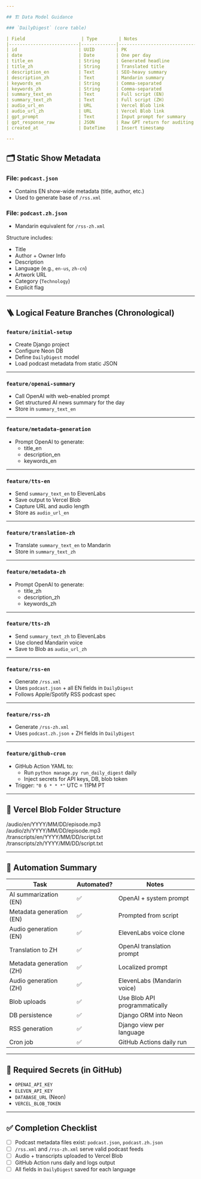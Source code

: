 ```yaml
---

## 🏗️ Data Model Guidance

### `DailyDigest` (core table)

| Field                     | Type        | Notes                          |
|--------------------------|-------------|--------------------------------|
| id                       | UUID        | PK                             |
| date                     | Date        | One per day                    |
| title_en                 | String      | Generated headline             |
| title_zh                 | String      | Translated title               |
| description_en           | Text        | SEO-heavy summary              |
| description_zh           | Text        | Mandarin summary               |
| keywords_en              | String      | Comma-separated                 |
| keywords_zh              | String      | Comma-separated                 |
| summary_text_en          | Text        | Full script (EN)               |
| summary_text_zh          | Text        | Full script (ZH)               |
| audio_url_en             | URL         | Vercel Blob link               |
| audio_url_zh             | URL         | Vercel Blob link               |
| gpt_prompt               | Text        | Input prompt for summary       |
| gpt_response_raw         | JSON        | Raw GPT return for auditing    |
| created_at               | DateTime    | Insert timestamp               |

---
```


## 🗂️ Static Show Metadata

### File: `podcast.json`

- Contains EN show-wide metadata (title, author, etc.)
- Used to generate base of `/rss.xml`

### File: `podcast.zh.json`

- Mandarin equivalent for `/rss-zh.xml`

Structure includes:

- Title
- Author + Owner Info
- Description
- Language (e.g., `en-us`, `zh-cn`)
- Artwork URL
- Category (`Technology`)
- Explicit flag

---

## 🪜 Logical Feature Branches (Chronological)

### `feature/initial-setup`

- Create Django project
- Configure Neon DB
- Define `DailyDigest` model
- Load podcast metadata from static JSON

---

### `feature/openai-summary`

- Call OpenAI with web-enabled prompt
- Get structured AI news summary for the day
- Store in `summary_text_en`

---

### `feature/metadata-generation`

- Prompt OpenAI to generate:
  - title_en
  - description_en
  - keywords_en

---

### `feature/tts-en`

- Send `summary_text_en` to ElevenLabs
- Save output to Vercel Blob
- Capture URL and audio length
- Store as `audio_url_en`

---

### `feature/translation-zh`

- Translate `summary_text_en` to Mandarin
- Store in `summary_text_zh`

---

### `feature/metadata-zh`

- Prompt OpenAI to generate:
  - title_zh
  - description_zh
  - keywords_zh

---

### `feature/tts-zh`

- Send `summary_text_zh` to ElevenLabs
- Use cloned Mandarin voice
- Save to Blob as `audio_url_zh`

---

### `feature/rss-en`

- Generate `/rss.xml`
- Uses `podcast.json` + all EN fields in `DailyDigest`
- Follows Apple/Spotify RSS podcast spec

---

### `feature/rss-zh`

- Generate `/rss-zh.xml`
- Uses `podcast.zh.json` + ZH fields in `DailyDigest`

---

### `feature/github-cron`

- GitHub Action YAML to:
  - Run `python manage.py run_daily_digest` daily
  - Inject secrets for API keys, DB, blob token
- Trigger: `"0 6 * * *"` UTC = 11PM PT

---

## 📁 Vercel Blob Folder Structure

/audio/en/YYYY/MM/DD/episode.mp3
/audio/zh/YYYY/MM/DD/episode.mp3
/transcripts/en/YYYY/MM/DD/script.txt
/transcripts/zh/YYYY/MM/DD/script.txt

---

## 🔄 Automation Summary

| Task                     | Automated? | Notes                         |
| ------------------------ | ---------- | ----------------------------- |
| AI summarization (EN)    | ✅         | OpenAI + system prompt        |
| Metadata generation (EN) | ✅         | Prompted from script          |
| Audio generation (EN)    | ✅         | ElevenLabs voice clone        |
| Translation to ZH        | ✅         | OpenAI translation prompt     |
| Metadata generation (ZH) | ✅         | Localized prompt              |
| Audio generation (ZH)    | ✅         | ElevenLabs (Mandarin voice)   |
| Blob uploads             | ✅         | Use Blob API programmatically |
| DB persistence           | ✅         | Django ORM into Neon          |
| RSS generation           | ✅         | Django view per language      |
| Cron job                 | ✅         | GitHub Actions daily run      |

---

## 🔐 Required Secrets (in GitHub)

- `OPENAI_API_KEY`
- `ELEVEN_API_KEY`
- `DATABASE_URL` (Neon)
- `VERCEL_BLOB_TOKEN`

---

## ✅ Completion Checklist

- [ ] Podcast metadata files exist: `podcast.json`, `podcast.zh.json`
- [ ] `/rss.xml` and `/rss-zh.xml` serve valid podcast feeds
- [ ] Audio + transcripts uploaded to Vercel Blob
- [ ] GitHub Action runs daily and logs output
- [ ] All fields in `DailyDigest` saved for each language
